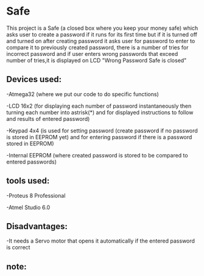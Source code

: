 # Safe
This project is a Safe (a closed box where you keep your money safe) which asks user to create a password if it runs for its first time but if it is turned off and turned on after creating password it asks user for password to enter to compare it to previously created password, there is a number of tries for incorrect password and if user enters wrong passwords that exceed number of tries,it is displayed on LCD "Wrong Password Safe is closed"



## Devices used:

-Atmega32 (where we put our code to do specific functions)

-LCD 16x2 (for displaying each number of password instantaneously then turning each number into astrisk(*) and for displayed instructions to follow and results of entered password)

-Keypad 4x4 (is used for setting password (create password if no password is stored in EEPROM yet) and for entering password if there is a password stored in EEPROM)

-Internal EEPROM (where created password is stored to be compared to entered passwords)

## tools used:

-Proteus 8 Professional

-Atmel Studio 6.0


## Disadvantages:

-It needs a Servo motor that opens it automatically if the entered password is correct

## note:
